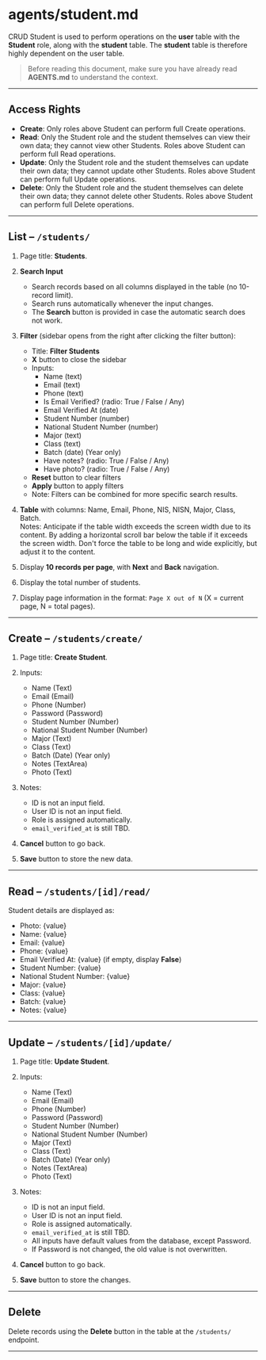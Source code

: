 # agents/student.md

CRUD Student is used to perform operations on the **user** table with the **Student** role, along with the **student** table. The **student** table is therefore highly dependent on the user table.

> Before reading this document, make sure you have already read **AGENTS.md** to understand the context.

---

## Access Rights
* **Create**: Only roles above Student can perform full Create operations.  
* **Read**: Only the Student role and the student themselves can view their own data; they cannot view other Students. Roles above Student can perform full Read operations.  
* **Update**: Only the Student role and the student themselves can update their own data; they cannot update other Students. Roles above Student can perform full Update operations.  
* **Delete**: Only the Student role and the student themselves can delete their own data; they cannot delete other Students. Roles above Student can perform full Delete operations.  

---

## List – `/students/`

1. Page title: **Students**.  

2. **Search Input**  
   * Search records based on all columns displayed in the table (no 10-record limit).  
   * Search runs automatically whenever the input changes.  
   * The **Search** button is provided in case the automatic search does not work.

3. **Filter** (sidebar opens from the right after clicking the filter button):  
   * Title: **Filter Students**  
   * **X** button to close the sidebar  
   * Inputs:  
     * Name (text)  
     * Email (text)  
     * Phone (text)  
     * Is Email Verified? (radio: True / False / Any)  
     * Email Verified At (date)  
     * Student Number (number)  
     * National Student Number (number)  
     * Major (text)  
     * Class (text)  
     * Batch (date) (Year only)  
     * Have notes? (radio: True / False / Any)  
     * Have photo? (radio: True / False / Any)  
   * **Reset** button to clear filters  
   * **Apply** button to apply filters  
   * Note: Filters can be combined for more specific search results.  

4. **Table** with columns: Name, Email, Phone, NIS, NISN, Major, Class, Batch.  
Notes: Anticipate if the table width exceeds the screen width due to its content. By adding a horizontal scroll bar below the table if it exceeds the screen width. Don't force the table to be long and wide explicitly, but adjust it to the content.

5. Display **10 records per page**, with **Next** and **Back** navigation.  

6. Display the total number of students.  

7. Display page information in the format: `Page X out of N` (X = current page, N = total pages).  

---

## Create – `/students/create/`

1. Page title: **Create Student**.  

2. Inputs:  
   * Name (Text)  
   * Email (Email)  
   * Phone (Number)  
   * Password (Password)  
   * Student Number (Number)  
   * National Student Number (Number)  
   * Major (Text)  
   * Class (Text)  
   * Batch (Date) (Year only)  
   * Notes (TextArea)  
   * Photo (Text)  

3. Notes:  
   * ID is not an input field.  
   * User ID is not an input field.  
   * Role is assigned automatically.  
   * `email_verified_at` is still TBD.  

4. **Cancel** button to go back.  

5. **Save** button to store the new data.  

---

## Read – `/students/[id]/read/`

Student details are displayed as:  
* Photo: {value}  
* Name: {value}  
* Email: {value}  
* Phone: {value}  
* Email Verified At: {value} (if empty, display **False**)  
* Student Number: {value}  
* National Student Number: {value}  
* Major: {value}  
* Class: {value}  
* Batch: {value}  
* Notes: {value}  

---

## Update – `/students/[id]/update/`

1. Page title: **Update Student**.  

2. Inputs:  
   * Name (Text)  
   * Email (Email)  
   * Phone (Number)  
   * Password (Password)  
   * Student Number (Number)  
   * National Student Number (Number)  
   * Major (Text)  
   * Class (Text)  
   * Batch (Date) (Year only)  
   * Notes (TextArea)  
   * Photo (Text)  

3. Notes:  
   * ID is not an input field.  
   * User ID is not an input field.  
   * Role is assigned automatically.  
   * `email_verified_at` is still TBD.  
   * All inputs have default values from the database, except Password.  
   * If Password is not changed, the old value is not overwritten.  

4. **Cancel** button to go back.  

5. **Save** button to store the changes.  

---

## Delete

Delete records using the **Delete** button in the table at the `/students/` endpoint.  

---